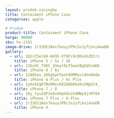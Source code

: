 ```yaml
---
layout: produk-casinghp
title: Contaiment iPhone Case
categories: apple

# Produk
product-title: Contaiment iPhone Case
harga: 90000
sku: hn-2191
image-drive: 1r33OI18ex7keuyJPRcInJyTLbxi4owDB
gallery:
  - url: 1QJrZ5elkH-6H3E-VT9Fi9c0RskhZEtri
    title: iPhone 5 / 5s / SE
  - url: 1IKvHC_T4Kt_2Uwyt6LF5wwlBgGQSsAK6
    title: iPhone 6 / 6s
  - url: 12A05eu_1KOghphTpaY8OMMyvi9GnOAde
    title: iPhone 6 Plus / 6s Plus
  - url: 1yHzkEgKfBo0Mzc682A6bKOzKxSNpUJ4_
    title: iPhone 7 / 8
  - url: 1Dy_tyuZdP3oEo5HpHZoihUMWy9jtM764
    title: iPhone 7 Plus / 8 Plus
  - url: 1r33OI18ex7keuyJPRcInJyTLbxi4owDB
    title: iPhone X
---
```

